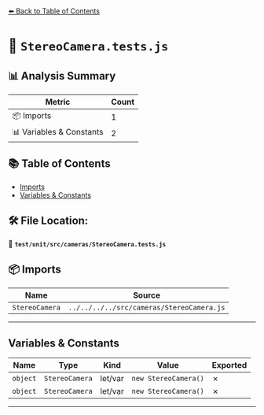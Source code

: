 [⬅️ Back to Table of Contents](../../../../index.md)

# 📄 `StereoCamera.tests.js`

## 📊 Analysis Summary

| Metric | Count |
|--------|-------|
| 📦 Imports | 1 |
| 📊 Variables & Constants | 2 |

## 📚 Table of Contents

- [Imports](#imports)
- [Variables & Constants](#variables-constants)

## 🛠️ File Location:
📂 **`test/unit/src/cameras/StereoCamera.tests.js`**

## 📦 Imports

| Name | Source |
|------|--------|
| `StereoCamera` | `../../../../src/cameras/StereoCamera.js` |


---

## Variables & Constants

| Name | Type | Kind | Value | Exported |
|------|------|------|-------|----------|
| `object` | `StereoCamera` | let/var | `new StereoCamera()` | ✗ |
| `object` | `StereoCamera` | let/var | `new StereoCamera()` | ✗ |


---